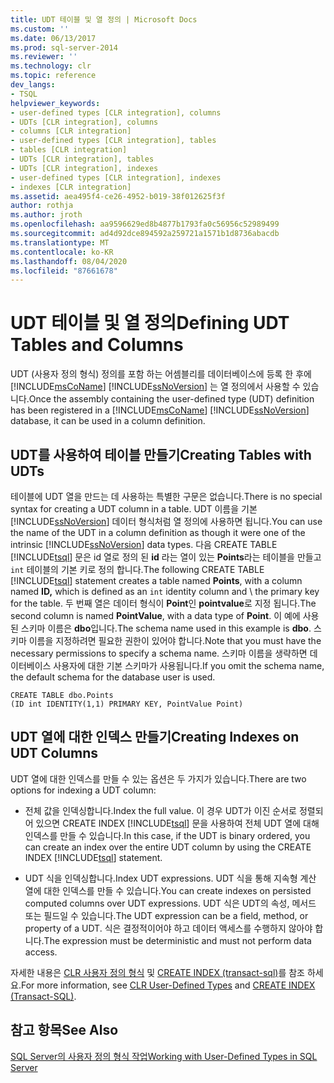 ```yaml
---
title: UDT 테이블 및 열 정의 | Microsoft Docs
ms.custom: ''
ms.date: 06/13/2017
ms.prod: sql-server-2014
ms.reviewer: ''
ms.technology: clr
ms.topic: reference
dev_langs:
- TSQL
helpviewer_keywords:
- user-defined types [CLR integration], columns
- UDTs [CLR integration], columns
- columns [CLR integration]
- user-defined types [CLR integration], tables
- tables [CLR integration]
- UDTs [CLR integration], tables
- UDTs [CLR integration], indexes
- user-defined types [CLR integration], indexes
- indexes [CLR integration]
ms.assetid: aea495f4-ce26-4952-b019-38f012625f3f
author: rothja
ms.author: jroth
ms.openlocfilehash: aa9596629ed8b4877b1793fa0c56956c52989499
ms.sourcegitcommit: ad4d92dce894592a259721a1571b1d8736abacdb
ms.translationtype: MT
ms.contentlocale: ko-KR
ms.lasthandoff: 08/04/2020
ms.locfileid: "87661678"
---
```

# <a name="defining-udt-tables-and-columns"></a><span data-ttu-id="f5268-102">UDT 테이블 및 열 정의</span><span class="sxs-lookup"><span data-stu-id="f5268-102">Defining UDT Tables and Columns</span></span>
  <span data-ttu-id="f5268-103">UDT (사용자 정의 형식) 정의를 포함 하는 어셈블리를 데이터베이스에 등록 한 후에 [!INCLUDE[msCoName](../../includes/msconame-md.md)] [!INCLUDE[ssNoVersion](../../includes/ssnoversion-md.md)] 는 열 정의에서 사용할 수 있습니다.</span><span class="sxs-lookup"><span data-stu-id="f5268-103">Once the assembly containing the user-defined type (UDT) definition has been registered in a [!INCLUDE[msCoName](../../includes/msconame-md.md)] [!INCLUDE[ssNoVersion](../../includes/ssnoversion-md.md)] database, it can be used in a column definition.</span></span>  
  
## <a name="creating-tables-with-udts"></a><span data-ttu-id="f5268-104">UDT를 사용하여 테이블 만들기</span><span class="sxs-lookup"><span data-stu-id="f5268-104">Creating Tables with UDTs</span></span>  
 <span data-ttu-id="f5268-105">테이블에 UDT 열을 만드는 데 사용하는 특별한 구문은 없습니다.</span><span class="sxs-lookup"><span data-stu-id="f5268-105">There is no special syntax for creating a UDT column in a table.</span></span> <span data-ttu-id="f5268-106">UDT 이름을 기본 [!INCLUDE[ssNoVersion](../../includes/ssnoversion-md.md)] 데이터 형식처럼 열 정의에 사용하면 됩니다.</span><span class="sxs-lookup"><span data-stu-id="f5268-106">You can use the name of the UDT in a column definition as though it were one of the intrinsic [!INCLUDE[ssNoVersion](../../includes/ssnoversion-md.md)] data types.</span></span> <span data-ttu-id="f5268-107">다음 CREATE TABLE [!INCLUDE[tsql](../../includes/tsql-md.md)] 문은 id 열로 정의 된 **id** 라는 열이 있는 **Points**라는 테이블을 만들고 `int` 테이블의 기본 키로 정의 합니다.</span><span class="sxs-lookup"><span data-stu-id="f5268-107">The following CREATE TABLE [!INCLUDE[tsql](../../includes/tsql-md.md)] statement creates a table named **Points**, with a column named **ID,** which is defined as an `int` identity column and \ the primary key for the table.</span></span> <span data-ttu-id="f5268-108">두 번째 열은 데이터 형식이 **Point**인 **pointvalue**로 지정 됩니다.</span><span class="sxs-lookup"><span data-stu-id="f5268-108">The second column is named **PointValue**, with a data type of **Point**.</span></span> <span data-ttu-id="f5268-109">이 예에 사용 된 스키마 이름은 **dbo**입니다.</span><span class="sxs-lookup"><span data-stu-id="f5268-109">The schema name used in this example is **dbo**.</span></span> <span data-ttu-id="f5268-110">스키마 이름을 지정하려면 필요한 권한이 있어야 합니다.</span><span class="sxs-lookup"><span data-stu-id="f5268-110">Note that you must have the necessary permissions to specify a schema name.</span></span> <span data-ttu-id="f5268-111">스키마 이름을 생략하면 데이터베이스 사용자에 대한 기본 스키마가 사용됩니다.</span><span class="sxs-lookup"><span data-stu-id="f5268-111">If you omit the schema name, the default schema for the database user is used.</span></span>  
  
```  
CREATE TABLE dbo.Points   
(ID int IDENTITY(1,1) PRIMARY KEY, PointValue Point)  
```  
  
## <a name="creating-indexes-on-udt-columns"></a><span data-ttu-id="f5268-112">UDT 열에 대한 인덱스 만들기</span><span class="sxs-lookup"><span data-stu-id="f5268-112">Creating Indexes on UDT Columns</span></span>  
 <span data-ttu-id="f5268-113">UDT 열에 대한 인덱스를 만들 수 있는 옵션은 두 가지가 있습니다.</span><span class="sxs-lookup"><span data-stu-id="f5268-113">There are two options for indexing a UDT column:</span></span>  
  
-   <span data-ttu-id="f5268-114">전체 값을 인덱싱합니다.</span><span class="sxs-lookup"><span data-stu-id="f5268-114">Index the full value.</span></span> <span data-ttu-id="f5268-115">이 경우 UDT가 이진 순서로 정렬되어 있으면 CREATE INDEX [!INCLUDE[tsql](../../includes/tsql-md.md)] 문을 사용하여 전체 UDT 열에 대해 인덱스를 만들 수 있습니다.</span><span class="sxs-lookup"><span data-stu-id="f5268-115">In this case, if the UDT is binary ordered, you can create an index over the entire UDT column by using the CREATE INDEX [!INCLUDE[tsql](../../includes/tsql-md.md)] statement.</span></span>  
  
-   <span data-ttu-id="f5268-116">UDT 식을 인덱싱합니다.</span><span class="sxs-lookup"><span data-stu-id="f5268-116">Index UDT expressions.</span></span> <span data-ttu-id="f5268-117">UDT 식을 통해 지속형 계산 열에 대한 인덱스를 만들 수 있습니다.</span><span class="sxs-lookup"><span data-stu-id="f5268-117">You can create indexes on persisted computed columns over UDT expressions.</span></span> <span data-ttu-id="f5268-118">UDT 식은 UDT의 속성, 메서드 또는 필드일 수 있습니다.</span><span class="sxs-lookup"><span data-stu-id="f5268-118">The UDT expression can be a field, method, or property of a UDT.</span></span> <span data-ttu-id="f5268-119">식은 결정적이어야 하고 데이터 액세스를 수행하지 않아야 합니다.</span><span class="sxs-lookup"><span data-stu-id="f5268-119">The expression must be deterministic and must not perform data access.</span></span>  
  
 <span data-ttu-id="f5268-120">자세한 내용은 [CLR 사용자 정의 형식](clr-user-defined-types.md) 및 [CREATE INDEX &#40;transact-sql&#41;](/sql/t-sql/statements/create-index-transact-sql)를 참조 하세요.</span><span class="sxs-lookup"><span data-stu-id="f5268-120">For more information, see [CLR User-Defined Types](clr-user-defined-types.md) and [CREATE INDEX &#40;Transact-SQL&#41;](/sql/t-sql/statements/create-index-transact-sql).</span></span>  
  
## <a name="see-also"></a><span data-ttu-id="f5268-121">참고 항목</span><span class="sxs-lookup"><span data-stu-id="f5268-121">See Also</span></span>  
 [<span data-ttu-id="f5268-122">SQL Server의 사용자 정의 형식 작업</span><span class="sxs-lookup"><span data-stu-id="f5268-122">Working with User-Defined Types in SQL Server</span></span>](working-with-user-defined-types-in-sql-server.md)  
  
  
